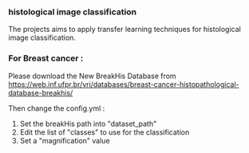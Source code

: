 ### histological image classification
The projects aims to apply transfer learning techniques for histological image classification.
### For Breast cancer :
Please download the New BreakHis Database from 
https://web.inf.ufpr.br/vri/databases/breast-cancer-histopathological-database-breakhis/

Then change the config.yml : 
1. Set the breakHis path into "dataset_path"
2. Edit the list of "classes" to use for the classification
3. Set a "magnification" value
